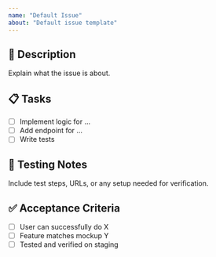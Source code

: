 ```yaml
---
name: "Default Issue"
about: "Default issue template"
---
```


## 📝 Description
Explain what the issue is about.

## 📋 Tasks
- [ ] Implement logic for ...
- [ ] Add endpoint for ...
- [ ] Write tests

## 🧪 Testing Notes
Include test steps, URLs, or any setup needed for verification.

## ✅ Acceptance Criteria
- [ ] User can successfully do X
- [ ] Feature matches mockup Y
- [ ] Tested and verified on staging
